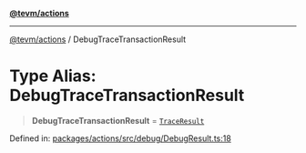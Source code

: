 [**@tevm/actions**](../README.md)

***

[@tevm/actions](../globals.md) / DebugTraceTransactionResult

# Type Alias: DebugTraceTransactionResult

> **DebugTraceTransactionResult** = [`TraceResult`](TraceResult.md)

Defined in: [packages/actions/src/debug/DebugResult.ts:18](https://github.com/evmts/tevm-monorepo/blob/main/packages/actions/src/debug/DebugResult.ts#L18)
